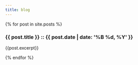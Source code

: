 ```yaml
---
title: blog
---
```

<div>
{% for post in site.posts %}
      <div>
      <!-- <a href="{{ post.url }}"> -->
      <h3>{{ post.title }} :: {{ post.date | date: '%B %d, %Y' }}</h3>
      <!-- </a> -->
      <p>{{post.excerpt}}</p>
      </div>
{% endfor %}
</div>
